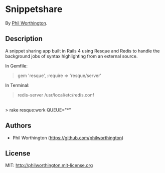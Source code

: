 # Snippetshare

By [Phil Worthington](https://github.com/philworthington).


## Description
A snippet sharing app built in Rails 4 using Resque and Redis to handle the background jobs of syntax highlighting from an external source.

In Gemfile:
> gem 'resque', :require => 'resque/server'

In Terminal:
> redis-server /usr/local/etc/redis.conf
<br />
> rake resque:work QUEUE="*"


## Authors

* Phil Worthington (https://github.com/philworthington)


## License

MIT: http://philworthington.mit-license.org

